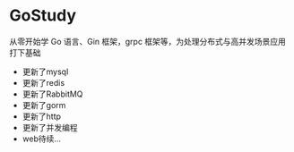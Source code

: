 # GoStudy
从零开始学 Go 语言、Gin 框架，grpc 框架等，为处理分布式与高并发场景应用打下基础

- 更新了mysql
- 更新了redis
- 更新了RabbitMQ
- 更新了gorm
- 更新了http
- 更新了并发编程
- web待续...

